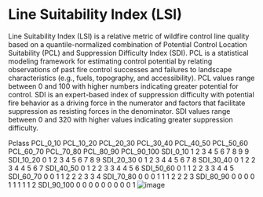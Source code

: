 # Line Suitability Index (LSI)
Line Suitability Index (LSI) is a relative metric of wildfire control line quality based on a quantile-normalized combination of Potential Control Location Suitability (PCL) and Suppression Difficulty Index (SDI). PCL is a statistical modeling framework for estimating control potential by relating observations of past fire control successes and failures to landscape characteristics (e.g., fuels, topography, and accessibility). PCL values range between 0 and 100 with higher numbers indicating greater potential for control. SDI is an expert-based index of suppression difficulty with potential fire behavior as a driving force in the numerator and factors that facilitate suppression as resisting forces in the denominator. SDI values range between 0 and 320 with higher values indicating greater suppression difficulty.

Pclass	PCL_0_10	PCL_10_20	PCL_20_30	PCL_30_40	PCL_40_50	PCL_50_60	PCL_60_70	PCL_70_80	PCL_80_90	PCL_90_100
SDI_0_10	1	2	3	4	5	6	7	8	9	9
SDI_10_20	0	1	2	3	4	5	6	7	8	9
SDI_20_30	0	1	2	3	4	4	5	6	7	8
SDI_30_40	0	1	2	2	3	4	4	5	6	7
SDI_40_50	0	1	2	2	3	3	4	4	5	6
SDI_50_60	0	1	1	2	2	3	3	4	4	5
SDI_60_70	0	0	1	1	2	2	2	3	3	4
SDI_70_80	0	0	0	1	1	1	2	2	2	3
SDI_80_90	0	0	0	0	1	1	1	1	1	2
SDI_90_100	0	0	0	0	0	0	0	0	0	1
![image](https://github.com/bengannon-fc/Line_suitability_index/assets/81584637/6416983d-ea6a-4b42-afa9-54b7370644a7)

